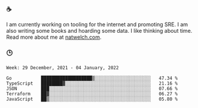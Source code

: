 ### ☕

I am currently working on tooling for the internet and promoting SRE. I am also writing some books and hoarding some data. I like thinking about time. Read more about me at [natwelch.com](https://natwelch.com).

### 🕒

<!--START_SECTION:waka-->
```text
Week: 29 December, 2021 - 04 January, 2022

Go           ███████████████████▒░░░░░░░░░░░░░░░░░░░░░   47.34 % 
TypeScript   ████████▓░░░░░░░░░░░░░░░░░░░░░░░░░░░░░░░░   21.16 % 
JSON         ███░░░░░░░░░░░░░░░░░░░░░░░░░░░░░░░░░░░░░░   07.66 % 
Terraform    ██▓░░░░░░░░░░░░░░░░░░░░░░░░░░░░░░░░░░░░░░   06.27 % 
JavaScript   ██▒░░░░░░░░░░░░░░░░░░░░░░░░░░░░░░░░░░░░░░   05.80 % 
```
<!--END_SECTION:waka-->

